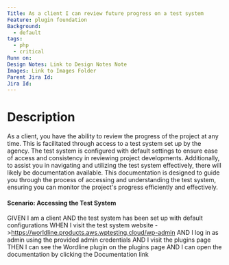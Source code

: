 ```yaml
---
Title: As a client I can review future progress on a test system
Feature: plugin foundation
Background:
  - default
tags:
  - php
  - critical
Runn on: 
Design Notes: Link to Design Notes Note
Images: Link to Images Folder
Parent Jira Id: 
Jira Id: 
---
```


# Description

As a client, you have the ability to review the progress of the project at any time. 
This is facilitated through access to a test system set up by the agency. 
The test system is configured with default settings to ensure ease of access and consistency in reviewing project developments. 
Additionally, to assist you in navigating and utilizing the test system effectively, there will likely be documentation available. 
This documentation is designed to guide you through the process of accessing and understanding the test system, ensuring you can monitor the project's progress efficiently and effectively.

#### Scenario: Accessing the Test System
GIVEN I am a client
AND the test system has been set up with default configurations
WHEN I visit the test system website ->https://worldline.products.aws.wptesting.cloud/wp-admin 
AND I log in as admin using the provided admin credentials
AND I visit the plugins page
THEN I can see the Wordline plugin on the plugins page
AND I can open the documentation by clicking the Documentation link



